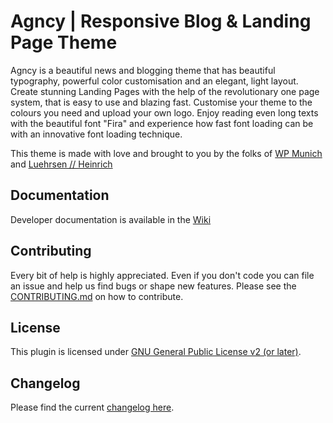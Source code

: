 # Agncy | Responsive Blog & Landing Page Theme

Agncy is a beautiful news and blogging theme that has beautiful typography, powerful color customisation and an elegant, light layout. Create stunning Landing Pages with the help of the revolutionary one page system, that is easy to use and blazing fast. Customise your theme to the colours you need and upload your own logo. Enjoy reading even long texts with the beautiful font "Fira" and experience how fast font loading can be with an innovative font loading technique.

This theme is made with love and brought to you by the folks of [WP Munich](http://www.wp-munich.de) and [Luehrsen // Heinrich](http://www.luehrsen-heinrich.de)

## Documentation

Developer documentation is available in the [Wiki](https://github.com/luehrsenheinrich/agncy/wiki)

## Contributing

Every bit of help is highly appreciated. Even if you don't code you can file an issue and help us find bugs or shape new features. Please see the [CONTRIBUTING.md](./CONTRIBUTING.md) on how to contribute.

## License

This plugin is licensed under [GNU General Public License v2 (or later)](./LICENSE.md).

## Changelog

Please find the current [changelog here](./CHANGELOG.md).

